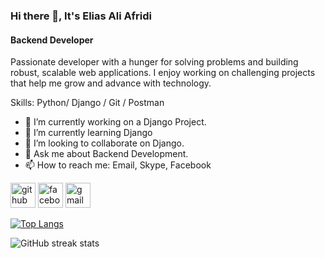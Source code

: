 ### Hi there 👋, It's Elias Ali Afridi
#### Backend Developer
Passionate developer with a hunger for solving problems and building robust, scalable web applications. I enjoy working on challenging projects that help me grow and advance with technology.

Skills: Python/ Django / Git / Postman

- 🔭 I’m currently working on a Django Project. 
- 🌱 I’m currently learning Django 
- 👯 I’m looking to collaborate on Django. 
- 💬 Ask me about Backend Development. 
- 📫 How to reach me: Email, Skype, Facebook 


[<img src='https://cdn.jsdelivr.net/npm/simple-icons@3.0.1/icons/github.svg' alt='github' height='40'>](https://github.com/elias-afridi)  [<img src='https://cdn.jsdelivr.net/npm/simple-icons@3.0.1/icons/facebook.svg' alt='facebook' height='40'>](https://www.facebook.com/100078051637208)  [<img src='https://cdn.jsdelivr.net/npm/simple-icons@3.0.1/icons/gmail.svg' alt='gmail' height='40'>](elias.afridi78@gmail.com)  

[![Top Langs](https://github-readme-stats.vercel.app/api/top-langs/?username=elias-afridi)](https://github.com/anuraghazra/github-readme-stats)

![GitHub streak stats](https://streak-stats.demolab.com/?user=elias-afridi)  

